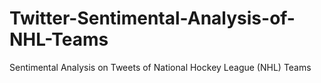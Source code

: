# Twitter-Sentimental-Analysis-of-NHL-Teams
Sentimental Analysis on Tweets of National Hockey League (NHL) Teams
